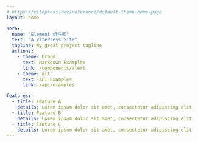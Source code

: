 ```yaml
---
# https://vitepress.dev/reference/default-theme-home-page
layout: home

hero:
  name: "Element 组件库"
  text: "A VitePress Site"
  tagline: My great project tagline
  actions:
    - theme: brand
      text: Markdown Examples
      link: /components/alert
    - theme: alt
      text: API Examples
      link: /api-examples

features:
  - title: Feature A
    details: Lorem ipsum dolor sit amet, consectetur adipiscing elit
  - title: Feature B
    details: Lorem ipsum dolor sit amet, consectetur adipiscing elit
  - title: Feature C
    details: Lorem ipsum dolor sit amet, consectetur adipiscing elit
---
```


